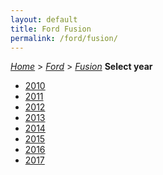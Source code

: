 ```yaml
---
layout: default
title: Ford Fusion
permalink: /ford/fusion/
---
```

[*Home*](/) > [*Ford*](/ford/) > [*Fusion*](/ford/fusion/)
**Select year**
- [2010](/ford/fusion/2010/)
- [2011](/ford/fusion/2011/)
- [2012](/ford/fusion/2012/)
- [2013](/ford/fusion/2013/)
- [2014](/ford/fusion/2014/)
- [2015](/ford/fusion/2015/)
- [2016](/ford/fusion/2016/)
- [2017](/ford/fusion/2017/)
